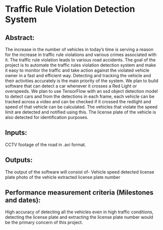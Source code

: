 # Traffic Rule Violation Detection System
## Abstract:
The increase in the number of vehicles in today’s time is serving a reason for the increase in traffic rule violations and various crimes associated with it. The traffic rule violation leads to various road accidents. 
The goal of the project is to automate the traffic rules violation detection system and make it easy to monitor the traffic and take action against the violated vehicle owner in a fast and efficient way. Detecting and tracking the vehicle and their activities accurately is the main priority of the system.
We plan to build software that can detect a car whenever it crosses a Red Light or overspeeds. We plan to use TensorFlow with an ssd object detection model to detect cars and from the detections in each frame, each vehicle can be tracked across a video and can be checked if it crossed the redlight and speed of that vehicle can be calculated. The vehicles that violate the speed limit are detected and notified using this. The license plate of the vehicle is also detected for identification purposes.
 		


## Inputs:
CCTV footage of the road in .avi format.

## Outputs:
The output of the software will consist of-
Vehicle speed 
detected license plate photo of the vehicle
extracted license plate number  

## Performance measurement criteria (Milestones and dates):
High accuracy of detecting all the vehicles even in high traffic conditions, detecting the license plate and extracting the license plate number would be the primary concern of this project. 
